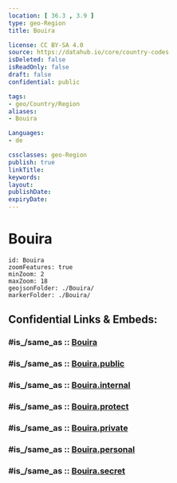 ```yaml
---
location: [ 36.3 , 3.9 ] 
type: geo-Region
title: Bouira

license: CC BY-SA 4.0
source: https://datahub.io/core/country-codes
isDeleted: false
isReadOnly: false
draft: false
confidential: public

tags:
- geo/Country/Region
aliases:
- Bouira

Languages:
- de

cssclasses: geo-Region
publish: true
linkTitle: 
keywords: 
layout: 
publishDate: 
expiryDate: 
---
```


# Bouira

```leaflet
id: Bouira
zoomFeatures: true 
minZoom: 2 
maxZoom: 18
geojsonFolder: ./Bouira/
markerFolder: ./Bouira/
```


## Confidential Links & Embeds: 

### #is_/same_as :: [Bouira](/_Standards/Earth/Continent/Africa/Africa~North/Algeria/provinces~Algeria/Bouira.md) 

### #is_/same_as :: [Bouira.public](/_public/Earth/Continent/Africa/Africa~North/Algeria/provinces~Algeria/Bouira.public.md) 

### #is_/same_as :: [Bouira.internal](/_internal/Earth/Continent/Africa/Africa~North/Algeria/provinces~Algeria/Bouira.internal.md) 

### #is_/same_as :: [Bouira.protect](/_protect/Earth/Continent/Africa/Africa~North/Algeria/provinces~Algeria/Bouira.protect.md) 

### #is_/same_as :: [Bouira.private](/_private/Earth/Continent/Africa/Africa~North/Algeria/provinces~Algeria/Bouira.private.md) 

### #is_/same_as :: [Bouira.personal](/_personal/Earth/Continent/Africa/Africa~North/Algeria/provinces~Algeria/Bouira.personal.md) 

### #is_/same_as :: [Bouira.secret](/_secret/Earth/Continent/Africa/Africa~North/Algeria/provinces~Algeria/Bouira.secret.md)

